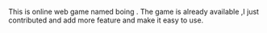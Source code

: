This is online web game named boing .
The game is already available ,I just contributed and add more feature and make it easy to use.

